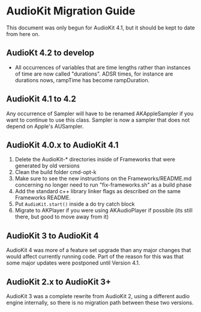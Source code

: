 # AudioKit Migration Guide

This document was only begun for AudioKit 4.1, but it should be kept to date from here on.

## AudioKt 4.2 to develop

* All occurrences of variables that are time lengths rather than instances of time are now called "durations".  ADSR times, for instance are durations nows, rampTime has become rampDuration.

## AudioKit 4.1 to 4.2

Any occurrence of Sampler will have to be renamed AKAppleSampler if you want to continue to use this class. Sampler is now a sampler that does not depend on Apple's AUSampler.

## AudioKit 4.0.x to AudioKit 4.1

1. Delete the AudioKit-* directories inside of Frameworks that were generated by old versions
2. Clean the build folder cmd-opt-k
3. Make sure to see the new instructions on the Frameworks/README.md concerning no longer need to run "fix-frameworks.sh" as a build phase
4. Add the standard c++ library linker flags as described on the same Frameworks README.
5. Put `AudioKit.start()` inside a do try catch block
6. Migrate to AKPlayer if you were using AKAudioPlayer if possible (its still there, but good to move away from it)


## AudioKit 3 to AudioKit 4

AudioKit 4 was more of a feature set upgrade than any major changes that would affect currently running code.
Part of the reason for this was that some major updates were postponed until Version 4.1.

## AudioKit 2.x to AudioKit 3+

AudioKit 3 was a complete rewrite from AudioKit 2, using a different audio engine internally, so
there is no migration path between these two versions.
